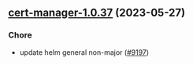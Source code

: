 

## [cert-manager-1.0.37](https://github.com/truecharts/charts/compare/cert-manager-1.0.36...cert-manager-1.0.37) (2023-05-27)

### Chore

- update helm general non-major ([#9197](https://github.com/truecharts/charts/issues/9197))
  
  